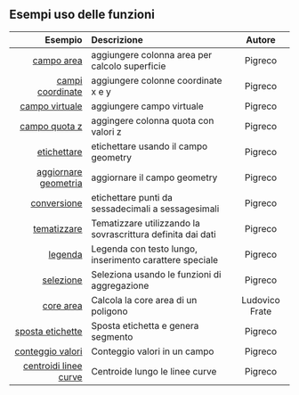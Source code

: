 ## Esempi uso delle funzioni

Esempio|Descrizione|Autore
------:|:----------|:------:
[campo area](./es/add_col_area.md)|aggiungere colonna area per calcolo superficie|Pigreco
[campi coordinate](./es/add_coord_xy.md)|aggiungere colonne coordinate x e y|Pigreco
[campo virtuale](./es/add_campo_virtuale.md)|aggiungere campo virtuale|Pigreco
[campo quota z](./es/add_col_z.md)|aggingere colonna quota con valori z|Pigreco
[etichettare](./es/etichette.md)|etichettare usando il campo geometry|Pigreco
[aggiornare geometria](./es/agg_geom.md)|aggiornare il campo geometry|Pigreco
[conversione](./es/conversione.md)|etichettare punti da sessadecimali a sessagesimali|Pigreco
[tematizzare](./es/tematizzare.md)|Tematizzare utilizzando la sovrascrittura definita dai dati|Pigreco
[legenda](./es/espressione_regolare.md)|Legenda con testo lungo, inserimento carattere speciale|Pigreco
[selezione](./es/select_with_aggregate.md)|Seleziona usando le funzioni di aggregazione|Pigreco
[core area](./es/core_area.md)|Calcola la core area di un poligono | Ludovico Frate
[sposta etichette](./es/sposta_etichetta_linea.md)|Sposta etichetta e genera segmento|Pigreco
[conteggio valori](./es/conteggio.md)|Conteggio valori in un campo|Pigreco
[centroidi linee curve](./es/centroid_linee.md)|Centroide lungo le linee curve|Pigreco
